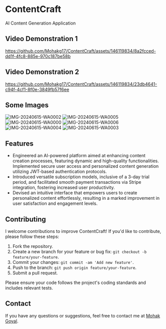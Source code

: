 # ContentCraft
AI Content Generation Application

## Video Demonstration 1
https://github.com/Mohakg17/ContentCraft/assets/146119834/8a2fcced-dd1f-4fc8-885e-970c187be58b

## Video Demonstration 2
https://github.com/Mohakg17/ContentCraft/assets/146119834/23db4641-c94f-4cf1-8f0e-3849fb57f6ee

## Some Images
![IMG-20240615-WA0002](https://github.com/Mohakg17/ContentCraft/assets/146119834/28649bc1-d110-4ab5-84ba-086634b42c5e)
![IMG-20240615-WA0005](https://github.com/Mohakg17/ContentCraft/assets/146119834/318f1d04-df11-4edb-a3be-f4e1291116bd)
![IMG-20240615-WA0000](https://github.com/Mohakg17/ContentCraft/assets/146119834/5db2b3a9-6bee-435b-85fa-913dbe951106)
![IMG-20240615-WA0006](https://github.com/Mohakg17/ContentCraft/assets/146119834/b5c42d43-a170-4b8d-8c5d-10cdebd1312b)
![IMG-20240615-WA0004](https://github.com/Mohakg17/ContentCraft/assets/146119834/a3c4ea43-aa78-4451-b872-16284436dc75)
![IMG-20240615-WA0003](https://github.com/Mohakg17/ContentCraft/assets/146119834/b28cdc98-0f73-4658-b7e4-fa38b4f9a90a)


## Features

- Engineered an AI-powered platform aimed at enhancing content creation processes, featuring dynamic and
high-quality functionalities. Implemented secure user access and personalized content generation utilizing
JWT-based authentication protocols.
- Introduced versatile subscription models, inclusive of a 3-day trial period, and facilitated smooth payment
transactions via Stripe integration, fostering increased user productivity.
- Devised an intuitive interface that empowers users to create personalized content effortlessly, resulting in a marked
improvement in user satisfaction and engagement levels.

## Contributing

I welcome contributions to improve ContentCraft! If you'd like to contribute, please follow these steps:

1. Fork the repository.
2. Create a new branch for your feature or bug fix: `git checkout -b feature/your-feature`.
3. Commit your changes: `git commit -am 'Add new feature'`.
4. Push to the branch: `git push origin feature/your-feature`.
5. Submit a pull request.

Please ensure your code follows the project's coding standards and includes relevant tests.

## Contact

If you have any questions or suggestions, feel free to contact me at  [Mohak Goyal](manmps17@gmail.com).
